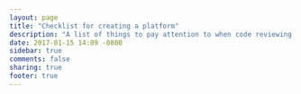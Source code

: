 ```yaml
---
layout: page
title: "Checklist for creating a platform"
description: "A list of things to pay attention to when code reviewing a platform."
date: 2017-01-15 14:09 -0800
sidebar: true
comments: false
sharing: true
footer: true
---
```


<script>
window.location = 'http://developers.home-assistant.io/docs/en/creating_platform_code_review.html';
</script>